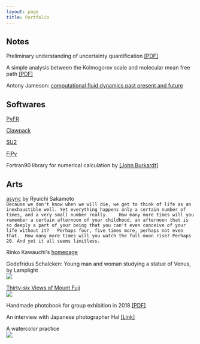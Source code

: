 ```yaml
---
layout: page
title: Portfolio
---
```


## Notes

Preliminary understanding of uncertainty quantification [[PDF]](../documents//understand-uq.pdf)

A simple analysis between the Kolmogorov scale and molecular mean free path [[PDF]](../documents//kolmogorov-mfp.pdf)

Antony Jameson: [computational fluid dynamics past present and future](../documents//jameson-cfd.pdf)

## Softwares

[PyFR](http://www.pyfr.org)

[Clawpack](http://www.clawpack.org)

[SU2](https://su2code.github.io)

[FiPy](https://github.com/usnistgov/fipy)

Fortran90 library for numerical calculation by [[John Burkardt]](http://people.sc.fsu.edu/~jburkardt/f_src/f_src.html)

## Arts

[async](https://open.spotify.com/album/2535QNWIvsIszI8AglJQO4) by Ryuichi Sakamoto  
``Because we don't know when we will die, we get to think of life as an inexhaustible well. Yet everything happens only a certain number of times, and a very small number really.   
How many more times will you remember a certain afternoon of your childhood, an afternoon that is so deeply a part of your being that you can't even conceive of your life without it?  
Perhaps four, five times more, perhaps not even that. 
How many more times will you watch the full moon rise? Perhaps 20. And yet it all seems limitless. ``

Rinko Kawauchi's [homepage](http://rinkokawauchi.com/en/)

Godefridus Schalcken: Young man and woman studying a statue of Venus, by Lamplight  
![](https://ws1.sinaimg.cn/large/006tNc79gy1fzgia5bawcj30u011jb29.jpg)

[Thirty-six Views of Mount Fuji](https://en.wikipedia.org/wiki/Thirty-six_Views_of_Mount_Fuji)  
![](https://ws4.sinaimg.cn/large/006tNbRwgy1fynqtyvxh3j317i0u0e21.jpg)

Handmade photobook for group exhibition in 2018 [[PDF]](../documents//album-2018.pdf)

An interview with Japanese photographer Hal [[Link]](http://www.heyshow.com/mobile-article-detail/?id=36746)

A watercolor practice  
![](https://ws2.sinaimg.cn/large/006tNbRwgy1fyc8oocph0j30u00u04qq.jpg)
